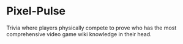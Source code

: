 # Pixel-Pulse
Trivia where players physically compete to prove who has the most comprehensive video game wiki knowledge in their head.
